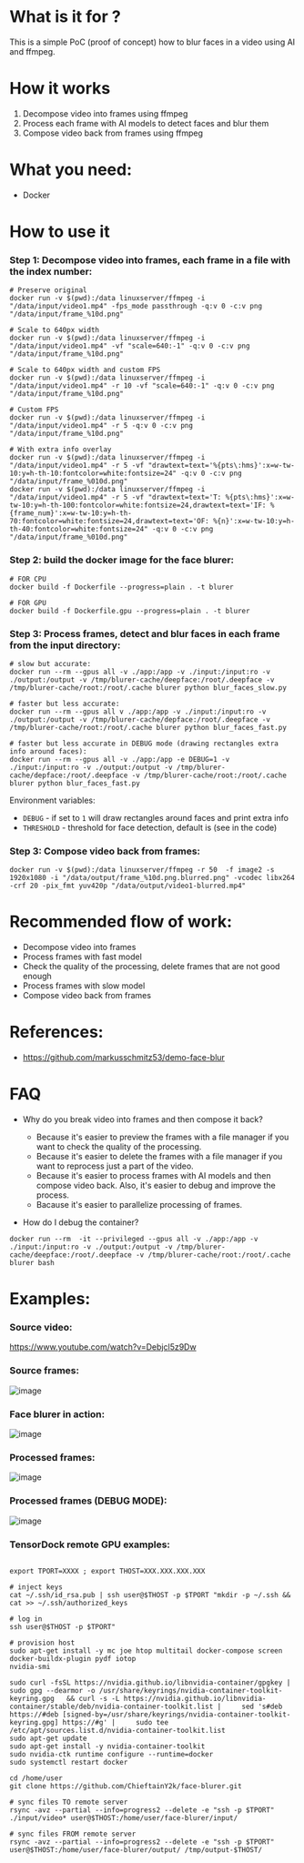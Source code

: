 # What is it for ?

This is a simple PoC (proof of concept) how to blur faces in a video using AI and ffmpeg.

# How it works

1. Decompose video into frames using ffmpeg
2. Process each frame with AI models to detect faces and blur them
3. Compose video back from frames using ffmpeg

# What you need:

* Docker

# How to use it

### Step 1: Decompose video into frames, each frame in a file with the index number:
```
# Preserve original
docker run -v $(pwd):/data linuxserver/ffmpeg -i "/data/input/video1.mp4" -fps_mode passthrough -q:v 0 -c:v png "/data/input/frame_%10d.png"

# Scale to 640px width
docker run -v $(pwd):/data linuxserver/ffmpeg -i "/data/input/video1.mp4" -vf "scale=640:-1" -q:v 0 -c:v png "/data/input/frame_%10d.png"

# Scale to 640px width and custom FPS
docker run -v $(pwd):/data linuxserver/ffmpeg -i "/data/input/video1.mp4" -r 10 -vf "scale=640:-1" -q:v 0 -c:v png "/data/input/frame_%10d.png"

# Custom FPS
docker run -v $(pwd):/data linuxserver/ffmpeg -i "/data/input/video1.mp4" -r 5 -q:v 0 -c:v png "/data/input/frame_%10d.png"

# With extra info overlay
docker run -v $(pwd):/data linuxserver/ffmpeg -i "/data/input/video1.mp4" -r 5 -vf "drawtext=text='%{pts\:hms}':x=w-tw-10:y=h-th-10:fontcolor=white:fontsize=24" -q:v 0 -c:v png "/data/input/frame_%010d.png"
docker run -v $(pwd):/data linuxserver/ffmpeg -i "/data/input/video1.mp4" -r 5 -vf "drawtext=text='T: %{pts\:hms}':x=w-tw-10:y=h-th-100:fontcolor=white:fontsize=24,drawtext=text='IF: %{frame_num}':x=w-tw-10:y=h-th-70:fontcolor=white:fontsize=24,drawtext=text='OF: %{n}':x=w-tw-10:y=h-th-40:fontcolor=white:fontsize=24" -q:v 0 -c:v png "/data/input/frame_%010d.png"
```

### Step 2: build the docker image for the face blurer:
```
# FOR CPU
docker build -f Dockerfile --progress=plain . -t blurer

# FOR GPU 
docker build -f Dockerfile.gpu --progress=plain . -t blurer 
```

### Step 3: Process frames, detect and blur faces in each frame from the input directory:
```
# slow but accurate:
docker run --rm --gpus all -v ./app:/app -v ./input:/input:ro -v ./output:/output -v /tmp/blurer-cache/deepface:/root/.deepface -v /tmp/blurer-cache/root:/root/.cache blurer python blur_faces_slow.py

# faster but less accurate:
docker run --rm --gpus all v ./app:/app -v ./input:/input:ro -v ./output:/output -v /tmp/blurer-cache/depface:/root/.deepface -v /tmp/blurer-cache/root:/root/.cache blurer python blur_faces_fast.py

# faster but less accurate in DEBUG mode (drawing rectangles extra info around faces):
docker run --rm --gpus all -v ./app:/app -e DEBUG=1 -v ./input:/input:ro -v ./output:/output -v /tmp/blurer-cache/depface:/root/.deepface -v /tmp/blurer-cache/root:/root/.cache blurer python blur_faces_fast.py 
```

Environment variables:
* `DEBUG` - if set to `1` will draw rectangles around faces and print extra info
* `THRESHOLD` - threshold for face detection, default is (see in the code)

### Step 3: Compose video back from frames:
```
docker run -v $(pwd):/data linuxserver/ffmpeg -r 50  -f image2 -s 1920x1080 -i "/data/output/frame_%10d.png.blurred.png" -vcodec libx264 -crf 20 -pix_fmt yuv420p "/data/output/video1-blurred.mp4"
```


# Recommended flow of work:
* Decompose video into frames
* Process frames with fast model
* Check the quality of the processing, delete frames that are not good enough
* Process frames with slow model
* Compose video back from frames 

# References:
* https://github.com/markusschmitz53/demo-face-blur

# FAQ

* Why do you break video into frames and then compose it back?
  * Because it's easier to preview the frames with a file manager if you want to check the quality of the processing.
  * Because it's easier to delete the frames with a file manager if you want to reprocess just a part of the video.
  * Because it's easier to process frames with AI models and then compose video back. Also, it's easier to debug and improve the process.
  * Bacause it's easier to parallelize processing of frames.

* How do I debug the container?
```
docker run --rm  -it --privileged --gpus all -v ./app:/app -v ./input:/input:ro -v ./output:/output -v /tmp/blurer-cache/deepface:/root/.deepface -v /tmp/blurer-cache/root:/root/.cache blurer bash
```

# Examples:

### Source video:
 
https://www.youtube.com/watch?v=Debjcl5z9Dw 

### Source frames:

![image](https://github.com/user-attachments/assets/1cfc54bc-e62b-4494-8317-2470775c180c)

### Face blurer in action:

![image](https://github.com/user-attachments/assets/4cc09d54-09f7-47e6-b5de-1a0902cbc26e)


### Processed frames:

![image](https://github.com/user-attachments/assets/d8c5ded2-f60c-4651-abb7-6275118f069b)


### Processed frames (DEBUG MODE):

![image](https://github.com/user-attachments/assets/355871dd-30da-48b8-b89d-58f6a950331a)



### TensorDock remote GPU examples:

```

export TPORT=XXXX ; export THOST=XXX.XXX.XXX.XXX

# inject keys
cat ~/.ssh/id_rsa.pub | ssh user@$THOST -p $TPORT "mkdir -p ~/.ssh && cat >> ~/.ssh/authorized_keys

# log in
ssh user@$THOST -p $TPORT"
 
# provision host
sudo apt-get install -y mc joe htop multitail docker-compose screen docker-buildx-plugin pydf iotop
nvidia-smi

sudo curl -fsSL https://nvidia.github.io/libnvidia-container/gpgkey | sudo gpg --dearmor -o /usr/share/keyrings/nvidia-container-toolkit-keyring.gpg   && curl -s -L https://nvidia.github.io/libnvidia-container/stable/deb/nvidia-container-toolkit.list |     sed 's#deb https://#deb [signed-by=/usr/share/keyrings/nvidia-container-toolkit-keyring.gpg] https://#g' |     sudo tee /etc/apt/sources.list.d/nvidia-container-toolkit.list
sudo apt-get update
sudo apt-get install -y nvidia-container-toolkit
sudo nvidia-ctk runtime configure --runtime=docker
sudo systemctl restart docker

cd /home/user
git clone https://github.com/ChieftainY2k/face-blurer.git

# sync files TO remote server
rsync -avz --partial --info=progress2 --delete -e "ssh -p $TPORT" ./input/video* user@$THOST:/home/user/face-blurer/input/

# sync files FROM remote server
rsync -avz --partial --info=progress2 --delete -e "ssh -p $TPORT" user@$THOST:/home/user/face-blurer/output/ /tmp/output-$THOST/

```